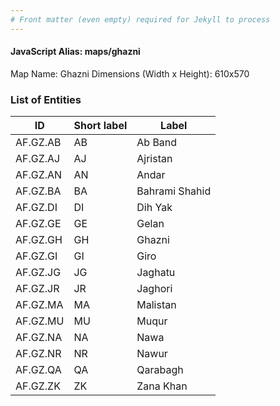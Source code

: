 ```yaml
---
# Front matter (even empty) required for Jekyll to process
---
```


#### JavaScript Alias: maps/ghazni

Map Name: Ghazni
Dimensions (Width x Height): 610x570





### List of Entities

ID | Short label | Label
---|---|---|
AF.GZ.AB|AB|Ab Band
AF.GZ.AJ|AJ|Ajristan
AF.GZ.AN|AN|Andar
AF.GZ.BA|BA|Bahrami Shahid
AF.GZ.DI|DI|Dih Yak
AF.GZ.GE|GE|Gelan
AF.GZ.GH|GH|Ghazni
AF.GZ.GI|GI|Giro
AF.GZ.JG|JG|Jaghatu
AF.GZ.JR|JR|Jaghori
AF.GZ.MA|MA|Malistan
AF.GZ.MU|MU|Muqur
AF.GZ.NA|NA|Nawa
AF.GZ.NR|NR|Nawur
AF.GZ.QA|QA|Qarabagh
AF.GZ.ZK|ZK|Zana Khan